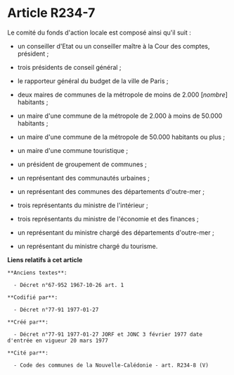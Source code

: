 # Article R234-7

Le comité du fonds d'action locale est composé ainsi qu'il suit :

- un conseiller d'Etat ou un conseiller maître à la Cour des comptes, président ; 

- trois présidents de conseil général ; 

- le rapporteur général du budget de la ville de Paris ; 

- deux maires de communes de la métropole de moins de 2.000 [*nombre*] habitants ; 

- un maire d'une commune de la métropole de 2.000 à moins de 50.000 habitants ; 

- un maire d'une commune de la métropole de 50.000 habitants ou plus ; 

- un maire d'une commune touristique ; 

- un président de groupement de communes ; 

- un représentant des communautés urbaines ; 

- un représentant des communes des départements d'outre-mer ; 

- trois représentants du ministre de l'intérieur ; 

- trois représentants du ministre de l'économie et des finances ; 

- un représentant du ministre chargé des départements d'outre-mer ; 

- un représentant du ministre chargé du tourisme.

**Liens relatifs à cet article**

	**Anciens textes**:

	  - Décret n°67-952 1967-10-26 art. 1

	**Codifié par**:

	  - Décret n°77-91 1977-01-27

	**Créé par**:

	  - Décret n°77-91 1977-01-27 JORF et JONC 3 février 1977 date d'entrée en vigueur 20 mars 1977

	**Cité par**:

	  - Code des communes de la Nouvelle-Calédonie - art. R234-8 (V)
